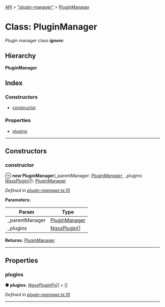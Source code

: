 [API](../README.md) > ["plugin-manager"](../modules/_plugin_manager_.md) > [PluginManager](../classes/_plugin_manager_.pluginmanager.md)

# Class: PluginManager

Plugin manager class
*__ignore__*: 

## Hierarchy

**PluginManager**

## Index

### Constructors

* [constructor](_plugin_manager_.pluginmanager.md#constructor)

### Properties

* [plugins](_plugin_manager_.pluginmanager.md#plugins)

---

## Constructors

<a id="constructor"></a>

###  constructor

⊕ **new PluginManager**(_parentManager: *[PluginManager](_plugin_manager_.pluginmanager.md)*, _plugins: *[NgxsPlugin](../interfaces/_symbols_.ngxsplugin.md)[]*): [PluginManager](_plugin_manager_.pluginmanager.md)

*Defined in [plugin-manager.ts:10](https://github.com/amcdnl/ngxs/blob/4ba1032/packages/store/src/plugin-manager.ts#L10)*

**Parameters:**

| Param | Type |
| ------ | ------ |
| _parentManager | [PluginManager](_plugin_manager_.pluginmanager.md) | 
| _plugins | [NgxsPlugin](../interfaces/_symbols_.ngxsplugin.md)[] | 

**Returns:** [PluginManager](_plugin_manager_.pluginmanager.md)

___

## Properties

<a id="plugins"></a>

###  plugins

**● plugins**: *[NgxsPluginFn](../modules/_symbols_.md#ngxspluginfn)[]* =  []

*Defined in [plugin-manager.ts:10](https://github.com/amcdnl/ngxs/blob/4ba1032/packages/store/src/plugin-manager.ts#L10)*

___

